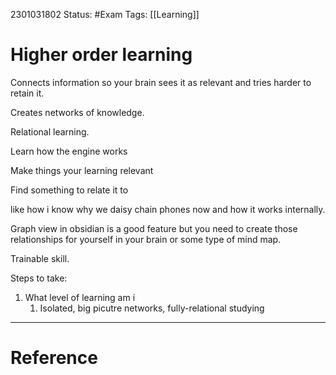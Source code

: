 
2301031802
	Status: #Exam 
		Tags: [[Learning]]

# Higher order learning

Connects information so your brain sees it as relevant and tries harder to retain it.

Creates networks of knowledge. 

Relational learning.

Learn how the engine works

Make things your learning relevant 

Find something to relate it to

like how i know why we daisy chain phones now and how it works internally.

Graph view in obsidian is a good feature but you need to create those relationships for yourself in your brain or some type of mind map.

Trainable skill.

Steps to take:

1.  What level of learning am i
	1. Isolated, big picutre networks, fully-relational studying




---
# Reference